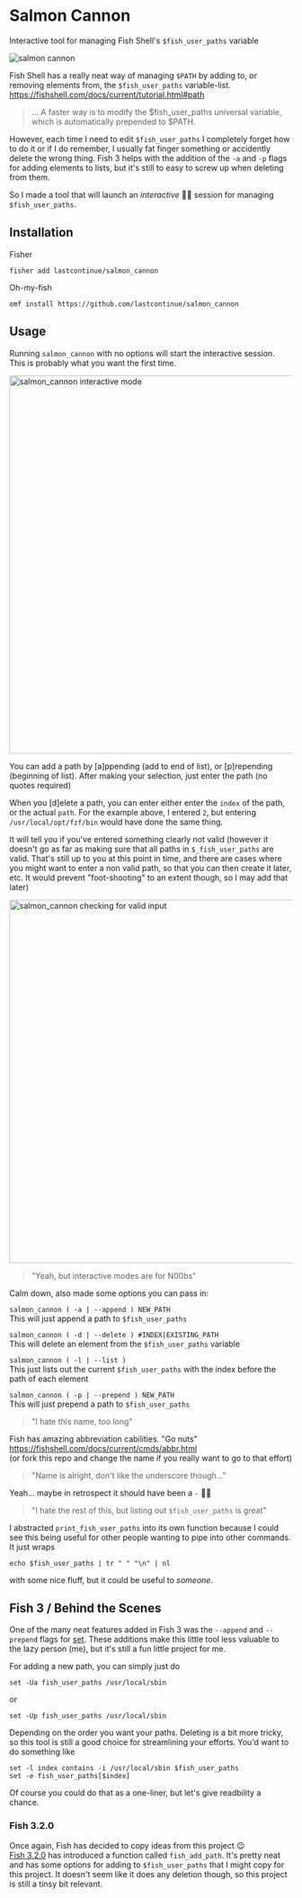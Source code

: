 # Salmon Cannon
Interactive tool for managing Fish Shell's `$fish_user_paths` variable

![salmon cannon](https://media.giphy.com/media/ik8lXkIOAyxq7SNuU0/giphy.gif)

Fish Shell has a really neat way of managing `$PATH` by adding to, or removing elements from, the `$fish_user_paths` variable-list. https://fishshell.com/docs/current/tutorial.html#path
>... A faster way is to modify the $fish_user_paths universal variable, which is automatically prepended to $PATH.

However, each time I need to edit `$fish_user_paths` I completely forget how to do it or if I do remember, I usually fat finger something or accidently delete the wrong thing. Fish 3 helps with the addition of the `-a` and `-p` flags for adding elements to lists, but it's still to easy to screw up when deleting from them.

So I made a tool that will launch an _interactive_ 🧙‍♂️ session for managing `$fish_user_paths`.

## Installation

Fisher
```
fisher add lastcontinue/salmon_cannon
```

Oh-my-fish
```
omf install https://github.com/lastcontinue/salmon_cannon
```

## Usage

Running `salmon_cannon` with no options will start the interactive session. This is probably what you want the first time.

<img width="672" alt="salmon_cannon interactive mode" src="https://user-images.githubusercontent.com/20746446/96319454-585ef180-0fd5-11eb-945e-1f91bb2bb5d3.png">

You can add a path by [a]ppending (add to end of list), or [p]repending (beginning of list). After making your selection, just enter the path (no quotes required)

When you [d]elete a path, you can enter either enter the `index` of the path, or the actual `path`.  For the example above, I entered `2`, but entering `/usr/local/opt/fzf/bin` would have done the same thing.

It will tell you if you've entered something clearly not valid (however it doesn't go as far as making sure that all paths in `$_fish_user_paths` are valid. That's still up to you at this point in time, and there are cases where you might want to enter a non valid path, so that you can then create it later, etc. It would prevent "foot-shooting" to an extent though, so I may add that later)

<img width="646" alt="salmon_cannon checking for valid input" src="https://user-images.githubusercontent.com/20746446/96319632-d6bb9380-0fd5-11eb-96e6-28746bb868ab.png">  

>"Yeah, but interactive modes are for N00bs"

Calm down, also made some options you can pass in:

`salmon_cannon ( -a | --append ) NEW_PATH`  
This will just append a path to `$fish_user_paths`

`salmon_cannon ( -d | --delete ) #INDEX|EXISTING_PATH`  
This will delete an element from the `$fish_user_paths` variable 

`salmon_cannon ( -l | --list )`  
This just lists out the current `$fish_user_paths` with the index before the path of each element

`salmon_cannon ( -p | --prepend ) NEW_PATH`  
This will just prepend a path to `$fish_user_paths`

>"I hate this name, too long"  

Fish has amazing abbreviation cabilities. "Go nuts"
https://fishshell.com/docs/current/cmds/abbr.html  
(or fork this repo and change the name if you really want to go to that effort)

>"Name is alright, don't like the underscore though..."  

Yeah... maybe in retrospect it should have been a `-` 🤷‍♂️

>"I hate the rest of this, but listing out `$fish_user_paths` is great"  

I abstracted `print_fish_user_paths` into its own function because I could see this being useful for other people wanting to pipe into other commands. It just wraps  
```
echo $fish_user_paths | tr " " "\n" | nl
```
with some nice fluff, but it could be useful to _someone_.

## Fish 3 / Behind the Scenes
One of the many neat features added in Fish 3 was the `--append` and `--prepend` flags for [set](https://fishshell.com/docs/current/cmds/set.html). These additions make this little tool less valuable to the lazy person (me), but it's still a fun little project for me.  

For adding a new path, you can simply just do 
```
set -Ua fish_user_paths /usr/local/sbin
```
or
```
set -Up fish_user_paths /usr/local/sbin
```
Depending on the order you want your paths. Deleting is a bit more tricky, so this tool is still a good choice for streamlining your efforts. You'd want to do something like  

```
set -l index contains -i /usr/local/sbin $fish_user_paths
set -e fish_user_paths[$index]
```  

Of course you could do that as a one-liner, but let's give readbility a chance.  

### Fish 3.2.0  
Once again, Fish has decided to copy ideas from this project 😉  
[Fish 3.2.0](https://github.com/fish-shell/fish-shell/releases/tag/3.2.0) has introduced a function called `fish_add_path`. It's pretty neat and has some options for adding to `$fish_user_paths` that I might copy for this project. It doesn't seem like it does any deletion though, so this project is still a tinsy bit relevant. 
